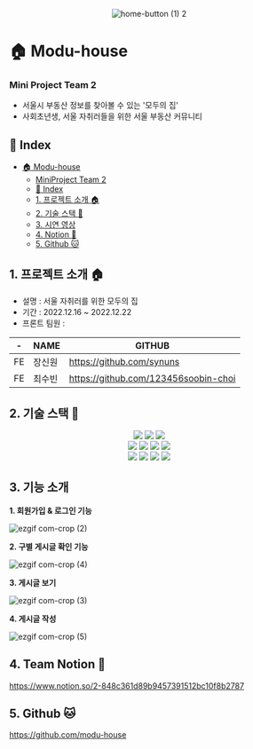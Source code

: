 <div style="text-align: center">

![home-button (1) 2](https://user-images.githubusercontent.com/107169675/219062514-234d8a52-0602-4dfa-ab5e-ba5a9f62789e.png)

</div>


# :house: Modu-house

###  Mini Project Team 2

- 서울시 부동산 정보를 찾아볼 수 있는 '모두의 집'
- 사회초년생, 서울 자취러들을 위한 서울 부동산 커뮤니티

## :jigsaw: Index

- [:house: Modu-house](#-modu-house)
    - [MiniProject Team 2](#miniproject-team-2)
  - [:jigsaw: Index](#-index)
  - [1. 프로젝트 소개 :house:](#1-프로젝트-소개-)
  - [2. 기술 스택 :hammer:](#2-기술-스택-)
  - [3. 시연 영상](#4-시연-영상)
  - [4. Notion :notebook_with_decorative_cover:](#8-notion-)
  - [5. Github :cat:](#9-github-)

## 1. 프로젝트 소개 :house:
- 설명 : 서울 자취러를 위한 모두의 집
- 기간 : 2022.12.16 ~ 2022.12.22
- 프론트 팀원 : <br>

| -   | NAME   | GITHUB                               |
| --- | ------ | ------------------------------------ |
| FE  | 장신원 | https://github.com/synuns            |
| FE  | 최수빈 | https://github.com/123456soobin-choi |


## 2. 기술 스택 :hammer:

<div align=center>
<img src="https://img.shields.io/badge/html5-E34F26?style=for-the-badge&logo=html5&logoColor=white">
<img src="https://img.shields.io/badge/css-1572B6?style=for-the-badge&logo=css3&logoColor=white">
<img src="https://img.shields.io/badge/styled components-DB7093?style=for-the-badge&logo=styledcomponents&logoColor=black">  
<br />
<img src="https://img.shields.io/badge/javascript-F7DF1E?style=for-the-badge&logo=javascript&logoColor=black">
<img src="https://img.shields.io/badge/react-61DAFB?style=for-the-badge&logo=react&logoColor=black">
<img src="https://img.shields.io/badge/redux-E34F26?style=for-the-badge&logo=redux&logoColor=white">
<img src="https://img.shields.io/badge/reduxjs/toolkit-1572B6?style=for-the-badge&logo=reduxjs&logoColor=white">
<br />
<img src="https://img.shields.io/badge/axios-FCC624?style=for-the-badge&logo=axios&logoColor=black">
<img src="https://img.shields.io/badge/amazon s3-E34F26?style=for-the-badge&logo=amazons3&logoColor=white">
<img src="https://img.shields.io/badge/vite-DD0031?style=for-the-badge&logo=vite&logoColor=white">
<img src="https://img.shields.io/badge/-msw-%23F66C2E?style=for-the-badge">


<br>
</div>

## 3. 기능 소개

**1. 회원가입 & 로그인 기능**

![ezgif com-crop (2)](https://user-images.githubusercontent.com/57736547/219069926-976d4b40-354e-4fef-a8ec-05eddefc451c.gif)

**2. 구별 게시글 확인 기능**

![ezgif com-crop (4)](https://user-images.githubusercontent.com/57736547/219069945-bd14178c-6170-4da0-a10b-0d8bbde19b3a.gif)

**3. 게시글 보기**

![ezgif com-crop (3)](https://user-images.githubusercontent.com/57736547/219069964-041bef81-a1f8-4468-9644-7e671b7dd868.gif)

**4. 게시글 작성**

![ezgif com-crop (5)](https://user-images.githubusercontent.com/57736547/219072413-65980be5-4157-4948-a464-ffebb0a4732f.gif)

## 4. Team Notion :notebook_with_decorative_cover:

https://www.notion.so/2-848c361d89b9457391512bc10f8b2787

## 5. Github :cat:

https://github.com/modu-house
